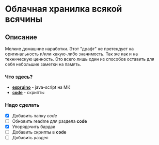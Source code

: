# Облачная хранилка всякой всячины

## Описание
Мелкие домашние наработки.
Этот "драфт" не претендует на оригинальность и/или какую-либо значимость. Так же как и на техническую ценность.
Это всего лишь один из способов оставить для себя небольшие заметки на память.

### Что здесь?
- [**espruino**](https://github.com/igboris/myhub/tree/master/espruino) - java-script на МК
- [**code**](https://github.com/igboris/myhub/tree/master/code) - скрипты

### Надо сделать
- [x] Добавить папку *code*
- [ ] Обновить readme для раздела **code**
- [x] Упорядочить бардак
- [ ] Добавить скрипты в **code**
- [ ] Добавить раздел
